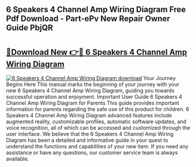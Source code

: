 ## 6 Speakers 4 Channel Amp Wiring Diagram Free Pdf Download - Part-ePv New Repair Owner Guide PbjQR

# <h2><a href="http://dfr2e7.blite.top/?on=6+Speakers+4+Channel+Amp+Wiring+Diagram">🔗Download New 👉🔴 6 Speakers 4 Channel Amp Wiring Diagram</a></h2>

[![6 Speakers 4 Channel Amp Wiring Diagram download](https://i.imgur.com/lujVjoI.png)](http://dfr2e7.blite.top/?on=6+Speakers+4+Channel+Amp+Wiring+Diagram)
Your Journey Begins Here This manual marks the beginning of your journey with your new 6 Speakers 4 Channel Amp Wiring Diagram, guiding you towards successful operation and enjoyment. Important User Guide 6 Speakers 4 Channel Amp Wiring Diagram for Parents This guide provides important information for parents regarding the safe use of this product for children. 6 Speakers 4 Channel Amp Wiring Diagram advanced features include augmented reality, customizable profiles, automatic software updates, and voice recognition, all of which can be accessed and customized through the user interface. We believe that the 6 Speakers 4 Channel Amp Wiring Diagram has been a detailed and informative guide in your quest to understand the functions and capabilities of your new item. If you need any assistance or have any questions, our customer service team is always available.
